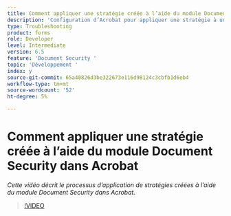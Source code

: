 ```yaml
---
title: Comment appliquer une stratégie créée à l’aide du module Document Security dans Acrobat
description: 'Configuration d’Acrobat pour appliquer une stratégie à un document à l’aide de Document Security '
type: Troubleshooting
product: forms
role: Developer
level: Intermediate
version: 6.5
feature: 'Document Security '
topic: 'Développement '
index: y
source-git-commit: 65a40826d3be322673e116d98124c3cbfb1d6eb4
workflow-type: tm+mt
source-wordcount: '52'
ht-degree: 5%

---
```



# Comment appliquer une stratégie créée à l’aide du module Document Security dans Acrobat

*Cette vidéo décrit le processus d’application de stratégies créées à l’aide du module Document Security dans Acrobat.*

>[!VIDEO](https://video.tv.adobe.com/v/335486?quality=9&learn=on)
